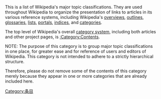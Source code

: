This is a list of Wikipedia's major topic classifications. They are used throughout Wikipedia to organize the presentation of links to articles in its various reference systems, including Wikipedia's [overviews](https://zh.wikipedia.org/wiki/Portal:Contents/Overviews "wikilink"), [outlines](https://zh.wikipedia.org/wiki/Portal:Contents/Outlines "wikilink"), [glossaries](https://zh.wikipedia.org/wiki/Portal:Contents/Glossaries "wikilink"), [lists](https://zh.wikipedia.org/wiki/Portal:Contents/Lists "wikilink"), [portals](https://zh.wikipedia.org/wiki/Portal:Contents/Portals "wikilink"), [indices](https://zh.wikipedia.org/wiki/Portal:Contents/Indices "wikilink"), and [categories](https://zh.wikipedia.org/wiki/Portal:Contents/Categories "wikilink").

The top level of Wikipedia's overall [category system](https://zh.wikipedia.org/wiki/Wikipedia:Categorization "wikilink"), including both articles and other project pages, is [:Category:Contents](https://zh.wikipedia.org/wiki/Category:Contents "wikilink").

NOTE: The purpose of this category is to group major topic classifications in one place, for greater ease and for reference of users and editors of Wikipedia. This category is not intended to adhere to a strictly hierarchical structure.

Therefore, please do not remove some of the contents of this category merely because they appear in one or more categories that are already included here.

[Category:条目](https://zh.wikipedia.org/wiki/Category:条目 "wikilink")
